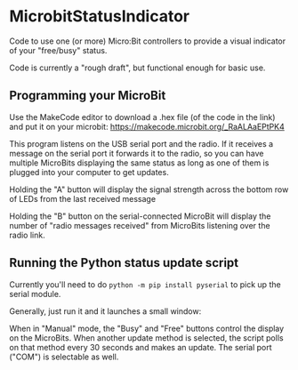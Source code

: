 # MicrobitStatusIndicator
Code to use one (or more) Micro:Bit controllers to provide a visual indicator of your "free/busy" status.

Code is currently a "rough draft", but functional enough for basic use.

## Programming your MicroBit

Use the MakeCode editor to download a .hex file (of the code in the link) and put it on your microbit: https://makecode.microbit.org/_RaALAaEPtPK4

This program listens on the USB serial port and the radio. If it receives a message on the serial port it forwards it
to the radio, so you can have multiple MicroBits displaying the same status as long as one of them is plugged into
your computer to get updates.

Holding the "A" button will display the signal strength across the bottom row of LEDs from the last received message

Holding the "B" button on the serial-connected MicroBit will display the number of "radio messages received" from MicroBits listening over the radio link.

## Running the Python status update script

Currently you'll need to do `python -m pip install pyserial` to pick up the serial module.

Generally, just run it and it launches a small window:

When in "Manual" mode, the "Busy" and "Free" buttons control the display on the MicroBits.
When another update method is selected, the script polls on that method every 30 seconds and makes an update.
The serial port ("COM") is selectable as well.
